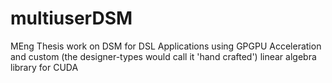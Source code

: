 multiuserDSM
============

MEng Thesis work on DSM for DSL Applications using GPGPU Acceleration and custom (the designer-types would call it 'hand crafted') linear algebra library for CUDA
